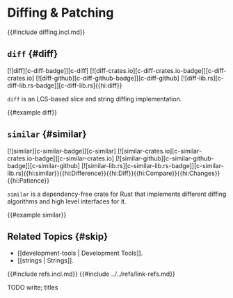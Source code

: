 # Diffing & Patching

{{#include diffing.incl.md}}

## `diff` {#diff}

[![diff][c-diff-badge]][c-diff] [![diff-crates.io][c-diff-crates.io-badge]][c-diff-crates.io] [![diff-github][c-diff-github-badge]][c-diff-github] [![diff-lib.rs][c-diff-lib.rs-badge]][c-diff-lib.rs]{{hi:diff}}

`diff` is an LCS-based slice and string diffing implementation.

{{#example diff}}

## `similar` {#similar}

[![similar][c-similar-badge]][c-similar] [![similar-crates.io][c-similar-crates.io-badge]][c-similar-crates.io] [![similar-github][c-similar-github-badge]][c-similar-github] [![similar-lib.rs][c-similar-lib.rs-badge]][c-similar-lib.rs]{{hi:similar}}{{hi:Difference}}{{hi:Diff}}{{hi:Compare}}{{hi:Changes}}{{hi:Patience}}

`similar` is a dependency-free crate for Rust that implements different diffing algorithms and high level interfaces for it.

{{#example similar}}

## Related Topics {#skip}

- [[development-tools | Development Tools]].
- [[strings | Strings]].

{{#include refs.incl.md}}
{{#include ../../refs/link-refs.md}}

<div class="hidden">
TODO write; titles
</div>
